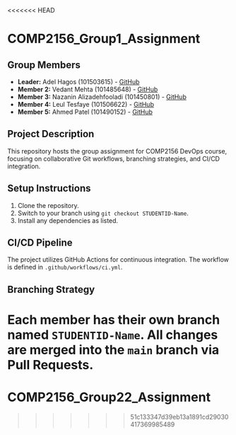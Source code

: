 <<<<<<< HEAD
# COMP2156_Group1_Assignment
## Group Members
- **Leader:** Adel Hagos (101503615) - [GitHub](https://github.com/Adelhagos)
- **Member 2:** Vedant Mehta (101485648) - [GitHub](https://github.com/vedantmehta03)
- **Member 3:** Nazanin Alizadehfooladi (101450801) - [GitHub](https://github.com/nazaninalfooladi)
- **Member 4:** Leul Tesfaye (101506622) - [GitHub](https://github.com/leult16)
- **Member 5:** Ahmed Patel (101490152) - [GitHub](https://github.com/sensiblename)
## Project Description
This repository hosts the group assignment for COMP2156 DevOps course, focusing on
collaborative Git workflows, branching strategies, and CI/CD integration.
## Setup Instructions
1. Clone the repository.
2. Switch to your branch using `git checkout STUDENTID-Name`.
3. Install any dependencies as listed.
## CI/CD Pipeline
The project utilizes GitHub Actions for continuous integration. The workflow is defined
in `.github/workflows/ci.yml`.
## Branching Strategy
Each member has their own branch named `STUDENTID-Name`. All changes are
merged into the `main` branch via Pull Requests.
=======
# COMP2156_Group22_Assignment
>>>>>>> 51c133347d39eb13a1891cd29030417369985489
